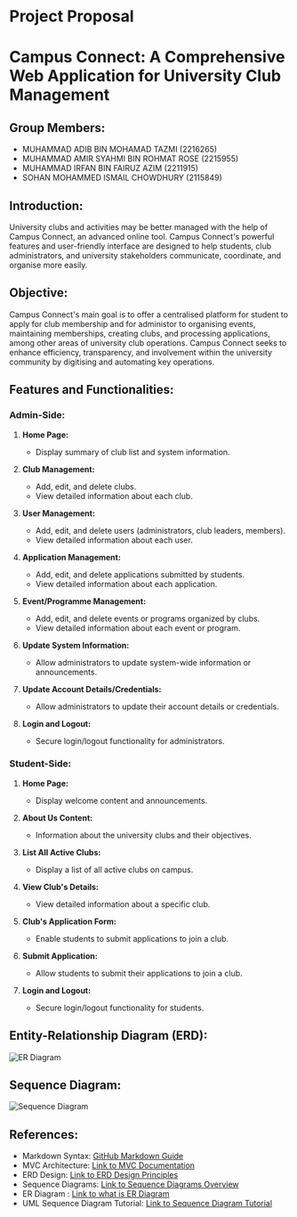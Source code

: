 
# Project Proposal

# Campus Connect: A Comprehensive Web Application for University Club Management

## Group Members:
- MUHAMMAD ADIB BIN MOHAMAD TAZMI (2216265)
- MUHAMMAD AMIR SYAHMI BIN ROHMAT ROSE (2215955)
- MUHAMMAD IRFAN BIN FAIRUZ AZIM (2211915)
- SOHAN MOHAMMED ISMAIL CHOWDHURY (2115849)

## Introduction:
University clubs and activities may be better managed with the help of Campus Connect, an advanced online tool. Campus Connect's powerful features and user-friendly interface are designed to help students, club administrators, and university stakeholders communicate, coordinate, and organise more easily.

## Objective:
Campus Connect's main goal is to offer a centralised platform for student to apply for club membership and for administor to organising events, maintaining memberships, creating clubs, and processing applications, among other areas of university club operations. Campus Connect seeks to enhance efficiency, transparency, and involvement within the university community by digitising and automating key operations.

## Features and Functionalities:

### Admin-Side:
1. **Home Page:**
   - Display summary of club list and system information.

2. **Club Management:**
   - Add, edit, and delete clubs.
   - View detailed information about each club.

3. **User Management:**
   - Add, edit, and delete users (administrators, club leaders, members).
   - View detailed information about each user.

4. **Application Management:**
   - Add, edit, and delete applications submitted by students.
   - View detailed information about each application.

5. **Event/Programme Management:**
   - Add, edit, and delete events or programs organized by clubs.
   - View detailed information about each event or program.

6. **Update System Information:**
   - Allow administrators to update system-wide information or announcements.

7. **Update Account Details/Credentials:**
   - Allow administrators to update their account details or credentials.

8. **Login and Logout:**
   - Secure login/logout functionality for administrators.

### Student-Side:
1. **Home Page:**
   - Display welcome content and announcements.

2. **About Us Content:**
   - Information about the university clubs and their objectives.

3. **List All Active Clubs:**
   - Display a list of all active clubs on campus.

4. **View Club's Details:**
   - View detailed information about a specific club.

5. **Club's Application Form:**
   - Enable students to submit applications to join a club.

6. **Submit Application:**
   - Allow students to submit their applications to join a club.

7. **Login and Logout:**
   - Secure login/logout functionality for students.

## Entity-Relationship Diagram (ERD):
![ER Diagram](https://github.com/adbtzmi/Project-Proposal/assets/89768879/f3b14456-0ef8-4303-b2b5-946469e10a5d)

## Sequence Diagram:
![Sequence Diagram](https://github.com/adbtzmi/Project-Proposal/assets/89768879/2c868ff2-0210-4ee3-bddf-d9a05046b05c)

## References:
- Markdown Syntax: [GitHub Markdown Guide](https://guides.github.com/features/mastering-markdown/)
- MVC Architecture: [Link to MVC Documentation](https://en.wikipedia.org/wiki/Model%E2%80%93view%E2%80%93controller)
- ERD Design: [Link to ERD Design Principles](https://www.lucidchart.com/pages/er-diagrams)
- Sequence Diagrams: [Link to Sequence Diagrams Overview](https://www.visual-paradigm.com/guide/uml-unified-modeling-language/what-is-sequence-diagram/)
- ER Diagram : [Link to what is ER Diagram](https://www.lucidchart.com/pages/er-diagrams)
- UML Sequence Diagram Tutorial: [Link to Sequence Diagram Tutorial](https://www.lucidchart.com/pages/uml-sequence-diagram#:~:text=Sequence%20diagrams%20are%20a%20popular,function%20before%20the%20lifeline%20ends)

